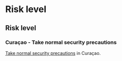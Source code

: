 # Risk level

## Risk level

### Curaçao - Take normal security precautions

[Take normal security precautions](#levels "Risk Levels") in Curaçao.